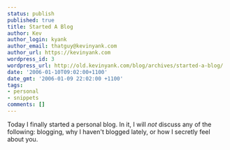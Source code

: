 ```yaml
---
status: publish
published: true
title: Started A Blog
author: Kev
author_login: kyank
author_email: thatguy@kevinyank.com
author_url: https://kevinyank.com
wordpress_id: 3
wordpress_url: http://old.kevinyank.com/blog/archives/started-a-blog/
date: '2006-01-10T09:02:00+1100'
date_gmt: '2006-01-09 22:02:00 +1100'
tags:
- personal
- snippets
comments: []
---
```

<p>Today I finally started a personal blog. In it, I will <em>not</em> discuss any of the following: blogging, why I haven't blogged lately, or how I secretly feel about you.</p>
